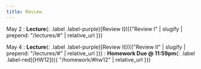```yaml
---
title: Review
---
```


May 2
: **Lecture**{: .label .label-purple}[Review I]({{"Review I" | slugify | prepend: "/lectures/#" | relative_url }})

May 4
: **Lecture**{: .label .label-purple}[Review II]({{"Review II" | slugify | prepend: "/lectures/#" | relative_url }})
: **Homework Due @ 11:59pm**{: .label .label-red}[HW12]({{ "/homework/#hw12" | relative_url }})